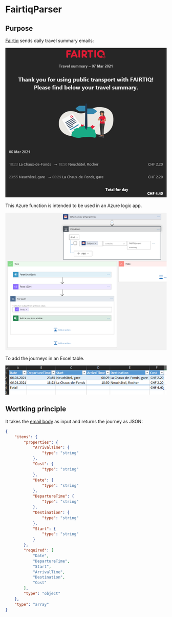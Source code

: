 # FairtiqParser

## Purpose

[Fairtiq](https://fairtiq.com/fr-ch/) sends daily travel summary emails:

![Fairtiq email body](doc/email.png)

This Azure function is intended to be used in an Azure logic app. 

![Logic app](doc/logicapp.png)

To add the journeys in an Excel table.

![Excel table](doc/excel.png)

## Wortking principle

It takes the [email body](FairtiqParser.Tests\ressources\body.html) as input and returns the journey as JSON:

```json
{
    "items": {
        "properties": {
            "ArrivalTime": {
                "type": "string"
            },
            "Cost": {
                "type": "string"
            },
            "Date": {
                "type": "string"
            },
            "DepartureTime": {
                "type": "string"
            },
            "Destination": {
                "type": "string"
            },
            "Start": {
                "type": "string"
            }
        },
        "required": [
            "Date",
            "DepartureTime",
            "Start",
            "ArrivalTime",
            "Destination",
            "Cost"
        ],
        "type": "object"
    },
    "type": "array"
}
```